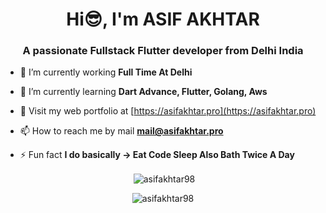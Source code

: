 <h1 align="center">Hi😎, I'm ASIF AKHTAR</h1>

<h3 align="center">A passionate Fullstack Flutter developer from Delhi India</h3>

- 🔭 I’m currently working **Full Time At Delhi**

- 🌱 I’m currently learning **Dart Advance, Flutter, Golang, Aws**

- 📝 Visit my web portfolio at [https://asifakhtar.pro](https://asifakhtar.pro)

- 📫 How to reach me by mail **mail@asifakhtar.pro**

- ⚡ Fun fact **I do basically -> Eat Code Sleep Also Bath Twice A Day**




<p align="center">&nbsp;<img align="center" src="https://github-readme-stats.vercel.app/api?username=asifakhtar98&show_icons=true&theme=tokyonight&locale=en" alt="asifakhtar98" /></p>


<p align="center"><img align="center" src="https://github-readme-streak-stats.herokuapp.com/?user=asifakhtar98&theme=highcontrast" alt="asifakhtar98" /></p>
</p>

